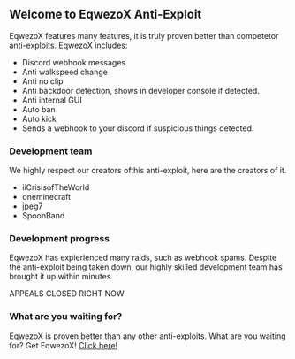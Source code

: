 ## Welcome to EqwezoX Anti-Exploit

EqwezoX features many features, it is truly proven better than competetor anti-exploits. EqwezoX includes:
- Discord webhook messages
- Anti walkspeed change
- Anti no clip
- Anti backdoor detection, shows in developer console if detected.
- Anti internal GUI
- Auto ban
- Auto kick
- Sends a webhook to your discord if suspicious things detected.


### Development team

We highly respect our creators ofthis anti-exploit, here are the creators of it.
- iiCrisisofTheWorld
- oneminecraft
- jpeg7
- SpoonBand




### Development progress

EqwezoX has expierienced many raids, such as webhook spams. Despite the anti-exploit being taken down, our highly skilled development team has brought it up within minutes. 

APPEALS CLOSED RIGHT NOW

### What are you waiting for?

EqwezoX is proven better than any other anti-exploits. What are you waiting for? Get EqwezoX!
[Click here!](https://www.roblox.com/library/2580683674/EqwezoX-Anti-Exploit-Original)


